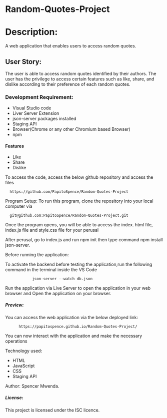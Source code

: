 # Random-Quotes-Project

<h1>Description:</h1>
A web application that enables users to access random quotes.

<h2>User Story:</h2>
The user is able to access random quotes identified by their authors. The user has the privilege 
to access certain features such as like, share, and dislike according to their preference of each random quotes.

<h3>Development Requirement:</h3>
<ul>
<li> Visual Studio code</li>
<li>Liver Server Extension</li>
<li>json-server packages installed</li>
<li>Staging API</li>
<li>Browser(Chrome or any other Chromium based Browser)</li>
<li>npm</li>
</ul>

<h4>Features</h4>
<ul>
<li>Like</li>
<li>Share</li>
<li>Dislike</li>
</ul>

To access the code, access the below github repository and access the files

      https://github.com/PapitoSpence/Random-Quotes-Project
      
Program Setup:
To run this program, clone the repository into your local computer via

      git@github.com:PapitoSpence/Random-Quotes-Project.git
      
Once the program opens, you will be able to access the index. html file, index.js file and style.css file for your perusal


After perusal, go to index.js and run npm init then type command npm install json-server.


Before running the application:

To activate the backend before testing the application,run the following command in the terminal inside the VS Code

                json-server --watch db.json
                
                
Run the application via Live Server to open the application in your web browser and Open the application on your browser. 


<h5>Preview:</h5>
You can access the web application via the below deployed link:
        
          https://papitospence.github.io/Random-Quotes-Project/
          
          
 You can now interact with the application and make the necessary operations

         
          
          
  Technology used:
  <ul>
  <li>HTML</li>
  <li>JavaScript</li>
  <li>CSS</li>
  <li>Staging API</li>
  </ul>
          
          
Author: Spencer Mwenda.


<h5>License:</h5>

This project is licensed under the ISC licence.






      
      
 
